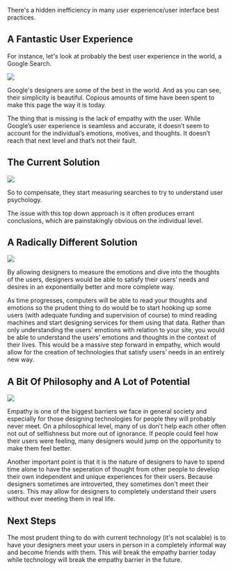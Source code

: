 There's a hidden inefficiency in many user experience/user interface best practices.

<h2> A Fantastic User Experience </h2> 

For instance, let's look at probably the best user experience in the world, a Google Search.

<img src="http://wscont1.apps.microsoft.com/winstore/1x/23c9542d-c7d2-4ad1-96c9-896a3a4f849b/Screenshot.24261.1000001.jpg"> 

Google's designers are some of the best in the world. And as you can see, their simplicity is beautiful. Copious amounts of time have been spent to make this page the way it is today.

The thing that is missing is the lack of empathy with the user. While Google’s user experience is seamless and accurate, it doesn’t seem to account for the individual’s emotions, motives, and thoughts. It doesn’t reach that next level and that’s not their fault.

<h2> The Current Solution </h2> 

<img src="https://digitalfireflymarketing.com/sites/default/files/GoogleYearInSearch.png">

So to compensate, they start measuring searches to try to understand user psychology.

The issue with this top down approach is it often produces errant conclusions, which are painstakingly obvious on the individual level.

<h2> A Radically Different Solution </h2> 

<img src="http://cdn.business2community.com/wp-content/uploads/2014/03/120206-mindreader.png">

By allowing designers to measure the emotions and dive into the thoughts of the users, designers would be able to satisfy their users’ needs and desires in an exponentially better and more complete way.

As time progresses, computers will be able to read your thoughts and emotions so the prudent thing to do would be to start hooking up some users (with adequate funding and supervision of course) to mind reading machines and start designing services for them using that data. Rather than only understanding the users’ emotions with relation to your site, you would be able to understand the users’ emotions and thoughts in the context of their lives. This would be a massive step forward in empathy, which would allow for the creation of technologies that satisfy users’ needs in an entirely new way. 

<h2> A Bit Of Philosophy and A Lot of Potential </h2> 

<img src="http://blog.barbarahattemer.com/wp-content/uploads/2013/09/post-18.jpg">


Empathy is one of the biggest barriers we face in general society and especially for those designing technologies for people they will probably never meet. On a philosophical level, many of us don't help each other often not out of selfishness but more out of ignorance. If people could feel how their users were feeling, many designers would jump on the opportunity to make them feel better. 

Another important point is that it is the nature of designers to have to spend time alone to have the seperation of thought from other people to develop their own independent and unique experiences for their users. Because designers sometimes are introverted, they sometimes don't meet their users. This may allow for designers to completely understand their users without ever meeting them in real life. 

<h2> Next Steps </h2> 

The most prudent thing to do with current technology (it's not scalable) is to have your designers meet your users in person in a completely informal way and become friends with them. This will break the empathy barrier today while technology will break the empathy barrier in the future. 



